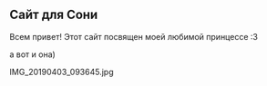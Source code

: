 ## Сайт для Сони

Всем привет! Этот сайт посвящен моей любимой принцессе :3

а вот и она)

IMG_20190403_093645.jpg